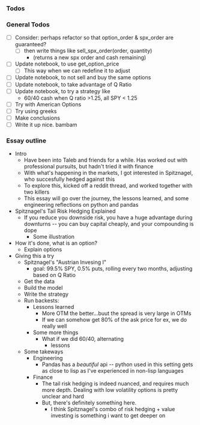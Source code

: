 ### Todos

### General Todos 

- [ ] Consider: perhaps refactor so that option_order & spx_order are guaranteed?
  - [ ] then write things like sell_spx_order(order, quantity)
    - (returns a new spx order and cash remaining)
- [ ] Update notebook, to use get_option_price
  - [ ] This way when we can redefine it to adjust
- [ ] Update notebook, to not sell and buy the same options
- [ ] Update notebook, to take advantage of Q Ratio
- [ ] Update notebook, to try a strategy like
  - 60/40 cash when Q ratio >1.25, all SPY < 1.25
- [ ] Try with American Options
- [ ] Try using greeks 
- [ ] Make conclusions
- [ ] Write it up nice. bambam

### Essay outline

- Intro
  - Have been into Taleb and friends for a while. Has worked out with professional pursuits, but hadn't tried it with finance
  - With what's happening in the markets, I got interested in Spitznagel, who succesfully hedged against this
  - To explore this, kicked off a reddit thread, and worked together with two killers
  - This essay will go over the journey, the lessons learned, and some engineering reflections on python and pandas
- Spitznagel's Tail Risk Hedging Explained
  - If you reduce you downside risk, you have a huge advantage during downturns -- you can buy capital cheaply, and your compounding is dope
    - Some illustration
- How it's done, what is an option?
  - Explain options
- Giving this a try
  - Spitznagel's "Austrian Invesing I"
    - goal: 99.5% SPY, 0.5% puts, rolling every two months, adjusting based on Q Ratio
  - Get the data
  - Build the model
  - Write the strategy
  - Run backests:
    - Lessons learned
      - More OTM the better...buut the spread is very large in OTMs
      - If we can somehow get 80% of the ask price for ex, we do really well
    - Some more things
      - What if we did 60/40, alternating 
        - lessons
  - Some takeways
    - Engineering
      - Pandas has a _beautiful_ api -- python used in this setting gets as close to lisp as I've experienced in non-lisp languages
    - Finance
      - The tail risk hedging is indeed nuanced, and requires much more depth. Dealing with low volatility options is pretty unclear and hard
      - But, there's definitely something here.
        - I think Spitznagel's combo of risk hedging + value investing is something i want to get deeper on